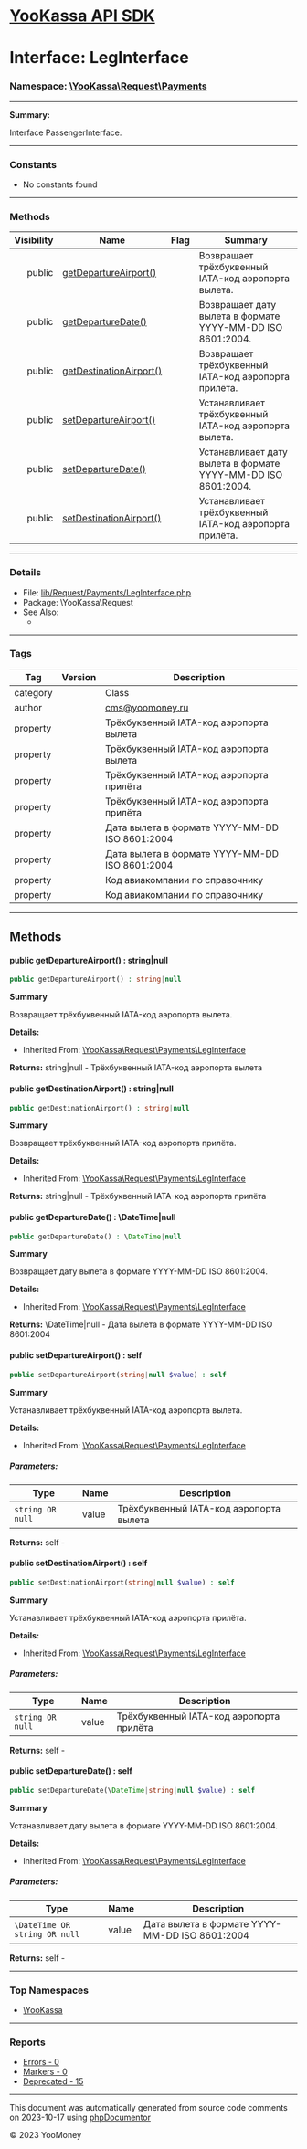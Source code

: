 # [YooKassa API SDK](../home.md)

# Interface: LegInterface
### Namespace: [\YooKassa\Request\Payments](../namespaces/yookassa-request-payments.md)
---
**Summary:**

Interface PassengerInterface.

---
### Constants
* No constants found

---
### Methods
| Visibility | Name | Flag | Summary |
| ----------:| ---- | ---- | ------- |
| public | [getDepartureAirport()](../classes/YooKassa-Request-Payments-LegInterface.md#method_getDepartureAirport) |  | Возвращает трёхбуквенный IATA-код аэропорта вылета. |
| public | [getDepartureDate()](../classes/YooKassa-Request-Payments-LegInterface.md#method_getDepartureDate) |  | Возвращает дату вылета в формате YYYY-MM-DD ISO 8601:2004. |
| public | [getDestinationAirport()](../classes/YooKassa-Request-Payments-LegInterface.md#method_getDestinationAirport) |  | Возвращает трёхбуквенный IATA-код аэропорта прилёта. |
| public | [setDepartureAirport()](../classes/YooKassa-Request-Payments-LegInterface.md#method_setDepartureAirport) |  | Устанавливает трёхбуквенный IATA-код аэропорта вылета. |
| public | [setDepartureDate()](../classes/YooKassa-Request-Payments-LegInterface.md#method_setDepartureDate) |  | Устанавливает дату вылета в формате YYYY-MM-DD ISO 8601:2004. |
| public | [setDestinationAirport()](../classes/YooKassa-Request-Payments-LegInterface.md#method_setDestinationAirport) |  | Устанавливает трёхбуквенный IATA-код аэропорта прилёта. |

---
### Details
* File: [lib/Request/Payments/LegInterface.php](../../lib/Request/Payments/LegInterface.php)
* Package: \YooKassa\Request
* See Also:
  * [](https://yookassa.ru/developers/api)

---
### Tags
| Tag | Version | Description |
| --- | ------- | ----------- |
| category |  | Class |
| author |  | cms@yoomoney.ru |
| property |  | Трёхбуквенный IATA-код аэропорта вылета |
| property |  | Трёхбуквенный IATA-код аэропорта вылета |
| property |  | Трёхбуквенный IATA-код аэропорта прилёта |
| property |  | Трёхбуквенный IATA-код аэропорта прилёта |
| property |  | Дата вылета в формате YYYY-MM-DD ISO 8601:2004 |
| property |  | Дата вылета в формате YYYY-MM-DD ISO 8601:2004 |
| property |  | Код авиакомпании по справочнику |
| property |  | Код авиакомпании по справочнику |

---
## Methods
<a name="method_getDepartureAirport" class="anchor"></a>
#### public getDepartureAirport() : string|null

```php
public getDepartureAirport() : string|null
```

**Summary**

Возвращает трёхбуквенный IATA-код аэропорта вылета.

**Details:**
* Inherited From: [\YooKassa\Request\Payments\LegInterface](../classes/YooKassa-Request-Payments-LegInterface.md)

**Returns:** string|null - Трёхбуквенный IATA-код аэропорта вылета


<a name="method_getDestinationAirport" class="anchor"></a>
#### public getDestinationAirport() : string|null

```php
public getDestinationAirport() : string|null
```

**Summary**

Возвращает трёхбуквенный IATA-код аэропорта прилёта.

**Details:**
* Inherited From: [\YooKassa\Request\Payments\LegInterface](../classes/YooKassa-Request-Payments-LegInterface.md)

**Returns:** string|null - Трёхбуквенный IATA-код аэропорта прилёта


<a name="method_getDepartureDate" class="anchor"></a>
#### public getDepartureDate() : \DateTime|null

```php
public getDepartureDate() : \DateTime|null
```

**Summary**

Возвращает дату вылета в формате YYYY-MM-DD ISO 8601:2004.

**Details:**
* Inherited From: [\YooKassa\Request\Payments\LegInterface](../classes/YooKassa-Request-Payments-LegInterface.md)

**Returns:** \DateTime|null - Дата вылета в формате YYYY-MM-DD ISO 8601:2004


<a name="method_setDepartureAirport" class="anchor"></a>
#### public setDepartureAirport() : self

```php
public setDepartureAirport(string|null $value) : self
```

**Summary**

Устанавливает трёхбуквенный IATA-код аэропорта вылета.

**Details:**
* Inherited From: [\YooKassa\Request\Payments\LegInterface](../classes/YooKassa-Request-Payments-LegInterface.md)

##### Parameters:
| Type | Name | Description |
| ---- | ---- | ----------- |
| <code lang="php">string OR null</code> | value  | Трёхбуквенный IATA-код аэропорта вылета |

**Returns:** self - 


<a name="method_setDestinationAirport" class="anchor"></a>
#### public setDestinationAirport() : self

```php
public setDestinationAirport(string|null $value) : self
```

**Summary**

Устанавливает трёхбуквенный IATA-код аэропорта прилёта.

**Details:**
* Inherited From: [\YooKassa\Request\Payments\LegInterface](../classes/YooKassa-Request-Payments-LegInterface.md)

##### Parameters:
| Type | Name | Description |
| ---- | ---- | ----------- |
| <code lang="php">string OR null</code> | value  | Трёхбуквенный IATA-код аэропорта прилёта |

**Returns:** self - 


<a name="method_setDepartureDate" class="anchor"></a>
#### public setDepartureDate() : self

```php
public setDepartureDate(\DateTime|string|null $value) : self
```

**Summary**

Устанавливает дату вылета в формате YYYY-MM-DD ISO 8601:2004.

**Details:**
* Inherited From: [\YooKassa\Request\Payments\LegInterface](../classes/YooKassa-Request-Payments-LegInterface.md)

##### Parameters:
| Type | Name | Description |
| ---- | ---- | ----------- |
| <code lang="php">\DateTime OR string OR null</code> | value  | Дата вылета в формате YYYY-MM-DD ISO 8601:2004 |

**Returns:** self - 




---

### Top Namespaces

* [\YooKassa](../namespaces/yookassa.md)

---

### Reports
* [Errors - 0](../reports/errors.md)
* [Markers - 0](../reports/markers.md)
* [Deprecated - 15](../reports/deprecated.md)

---

This document was automatically generated from source code comments on 2023-10-17 using [phpDocumentor](http://www.phpdoc.org/)

&copy; 2023 YooMoney